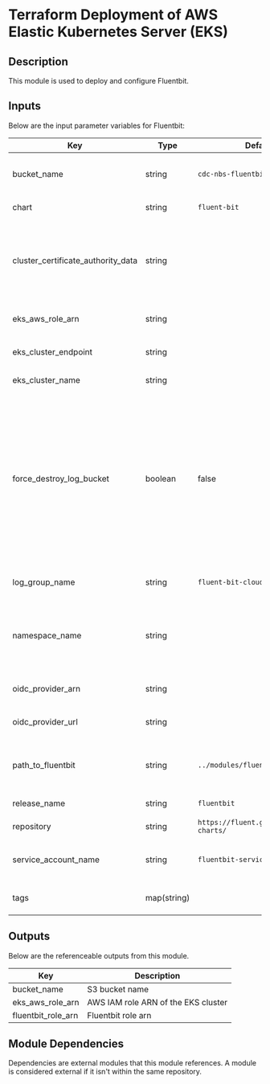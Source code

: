 # Terraform Deployment of AWS Elastic Kubernetes Server (EKS)

## Description

This module is used to deploy and configure Fluentbit. 


## Inputs

Below are the input parameter variables for Fluentbit:

| Key | Type | Default | Description |
| -------------- | -------------- | -------------- | -------------- |
| bucket_name | string | `cdc-nbs-fluentbit-logs` | Name of bucket to forward logs to |
| chart | string | `fluent-bit` | Fluentbit chart name |
| cluster_certificate_authority_data | string |  | TBase64 encoded certificate data required to communicate with the cluster |
| eks_aws_role_arn | string |  | IAM role ARN of the EKS cluster |
| eks_cluster_endpoint | string |  | The endpoint of the EKS cluster |
| eks_cluster_name | string |  | Name of the EKS cluster |
| force_destroy_log_bucket | boolean| false | "Boolean that indicates all objects (including any locked objects) should be deleted from the bucket when the bucket is destroyed so that the bucket can be destroyed without error." |
| log_group_name | string | `fluent-bit-cloudwatch` | The name of CloudWatch log group |
| namespace_name | string |  | The namespace for service account for fluentbit (typically observability) |
| oidc_provider_arn | string |  | The ARN of the OIDC provider  |
| oidc_provider_url | string |  | The URL of the OIDC provider |
| path_to_fluentbit | string | `../modules/fluentbit` | Path to the fluentbit module (No trailing slash needed) |
| release_name | string | `fluentbit` | The of the helm release |
| repository | string | `https://fluent.github.io/helm-charts/` | The fluentbit repo name |
| service_account_name | string | `fluentbit-service-account` | The name of the service account for fluentbit |
| tags | map(string) |  | Tags applied to all resources  |


## Outputs

Below are the referenceable outputs from this module.

| Key | Description |
| -------------- | -------------- |
| bucket_name | S3 bucket name  |
| eks_aws_role_arn | AWS IAM role ARN of the EKS cluster  |
| fluentbit_role_arn | Fluentbit role arn  |


## Module Dependencies 

Dependencies are external modules that this module references. A module is considered external if it isn't within the same repository.


